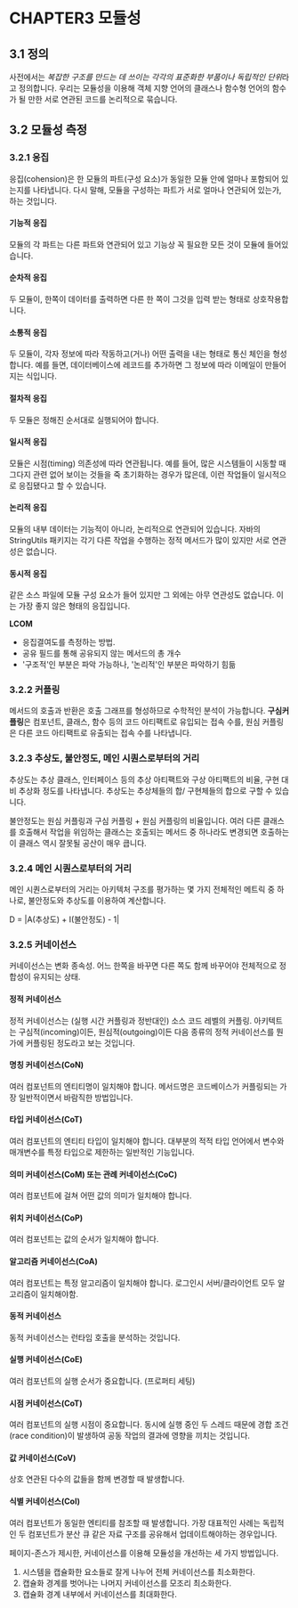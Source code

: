 # CHAPTER3 모듈성

## 3.1 정의

사전에서는 *복잡한 구조를 만드는 데 쓰이는 각각의 표준화한 부품이나 독립적인 단위*라고 정의합니다. 우리는 모듈성을 이용해 객체 지향 언어의 클래스나 함수형 언어의 함수가 될 만한 서로 연관된 코드를 논리적으로 묶습니다. 

## 3.2 모듈성 측정

### 3.2.1 응집

응집(cohension)은 한 모듈의 파트(구성 요소)가 동일한 모듈 안에 얼마나 포함되어 있는지를 나타냅니다. 다시 말해, 모듈을 구성하는 파트가 서로 얼마나 연관되어 있는가, 하는 것입니다.

#### 기능적 응집

모듈의 각 파트는 다른 파트와 연관되어 있고 기능상 꼭 필요한 모든 것이 모듈에 들어있습니다.

#### 순차적 응집

두 모듈이, 한쪽이 데이터를 출력하면 다른 한 쪽이 그것을 입력 받는 형태로 상호작용합니다.

#### 소통적 응집

두 모듈이, 각자 정보에 따라 작동하고(거나) 어떤 출력을 내는 형태로 통신 체인을 형성합니다. 예를 들면, 데이터베이스에 레코드를 추가하면 그 정보에 따라 이메일이 만들어지는 식입니다.

#### 절차적 응집

두 모듈은 정해진 순서대로 실행되어야 합니다.

#### 일시적 응집

모듈은 시점(timing) 의존성에 따라 연관됩니다. 예를 들어, 많은 시스템들이 시동할 때 그다지 관련 없어 보이는 것들을 죽 초기화하는 경우가 많은데, 이런 작업들이 일시적으로 응집됐다고 할 수 있습니다.

#### 논리적 응집

모듈의 내부 데이터는 기능적이 아니라, 논리적으로 연관되어 있습니다. 자바의 StringUtils 패키지는 각기 다른 작업을 수행하는 정적 메서드가 많이 있지만 서로 연관성은 없습니다.

#### 동시적 응집

같은 소스 파일에 모듈 구성 요소가 들어 있지만 그 외에는 아무 연관성도 없습니다. 이는 가장 좋지 않은 형태의 응집입니다.

**LCOM**
* 응집결여도를 측정하는 방법.
* 공유 필드를 통해 공유되지 않는 메서드의 총 개수
* '구조적'인 부분은 파악 가능하나, '논리적'인 부분은 파악하기 힘듦

### 3.2.2 커플링

메서드의 호출과 반환은 호출 그래프를 형성하므로 수학적인 분석이 가능합니다. **구심커플링**은 컴포넌트, 클래스, 함수 등의 코드 아티팩트로 유입되는 접속 수를, 원심 커플링은 다른 코드 아티팩트로 유출되는 접속 수를 나타냅니다.

### 3.2.3 추상도, 불안정도, 메인 시퀀스로부터의 거리

추상도는 추상 클래스, 인터페이스 등의 추상 아티팩트와 구상 아티팩트의 비율, 구현 대비 추상화 정도를 나타냅니다. 추상도는 추상체들의 합/ 구현체들의 합으로 구할 수 있습니다.

불안정도는 원심 커플링과 구심 커플링 + 원심 커플링의 비율입니다. 여러 다른 클래스를 호출해서 작업을 위임하는 클래스는 호출되는 메서드 중 하나라도 변경되면 호출하는 이 클래스 역시 잘못될 공산이 매우 큽니다.

### 3.2.4 메인 시퀀스로부터의 거리

메인 시퀀스로부터의 거리는 아키텍처 구조를 평가하는 몇 가지 전체적인 메트릭 중 하나로, 불안정도와 추상도를 이용하여 계산합니다.

D = |A(추상도) + I(불안정도) - 1|

### 3.2.5 커네이선스

커네이선스는 변화 종속성. 어느 한쪽을 바꾸면 다른 쪽도 함께 바꾸어야 전체적으로 정합성이 유지되는 상태.

#### 정적 커네이선스

정적 커네이선스는 (실행 시간 커플링과 정반대인) 소스 코드 레벨의 커플링. 아키텍트는 구심적(incoming)이든, 원심적(outgoing)이든 다음 종류의 정적 커네이선스를 뭔가에 커플링된 정도라고 보는 것입니다.

#### 명칭 커네이선스(CoN)

여러 컴포넌트의 엔티티명이 일치해야 합니다. 메서드명은 코드베이스가 커플링되는 가장 일반적이면서 바람직한 방법입니다.

#### 타입 커네이선스(CoT)

여러 컴포넌트의 엔티티 타입이 일치해야 합니다. 대부분의 적적 타입 언어에서 변수와 매개변수를 특정 타입으로 제한하는 일반적인 기능입니다.

#### 의미 커네이선스(CoM) 또는 관례 커네이선스(CoC)

여러 컴포넌트에 걸쳐 어떤 값의 의미가 일치해야 합니다.

#### 위치 커네이선스(CoP)

여러 컴포넌트는 값의 순서가 일치해야 합니다.

#### 알고리즘 커네이선스(CoA)

여러 컴포넌트는 특정 알고리즘이 일치해야 합니다. 로그인시 서버/클라이언트 모두 알고리즘이 일치해야함.

#### 동적 커네이선스

동적 커네이선스는 런타임 호출을 분석하는 것입니다.

#### 실행 커네이선스(CoE)

여러 컴포넌트의 실행 순서가 중요합니다. (프로퍼티 세팅)

#### 시점 커네이선스(CoT)

여러 컴포넌트의 실행 시점이 중요합니다. 동시에 실행 중인 두 스레드 때문에 경합 조건(race condition)이 발생하여 공동 작업의 결과에 영향을 끼치는 것입니다.

#### 값 커네이선스(CoV)

상호 연관된 다수의 값들을 함께 변경할 때 발생합니다.

#### 식별 커네이선스(CoI)

여러 컴포넌트가 동일한 엔티티를 참조할 때 발생합니다. 가장 대표적인 사례는 독립적인 두 컴포넌트가 분산 큐 같은 자료 구조를 공유해서 업데이트해야하는 경우입니다.

페이지-존스가 제시한, 커네이선스를 이용해 모듈성을 개선하는 세 가지 방법입니다.
1. 시스템을 캡슐화한 요소들로 잘게 나누어 전체 커네이선스를 최소화한다.
2. 캡슐화 경계를 벗어나는 나머지 커네이선스를 모조리 최소화한다.
3. 캡슐화 경계 내부에서 커네이선스를 최대화한다.
